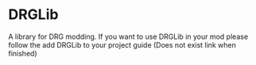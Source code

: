 # DRGLib
A library for DRG modding.
If you want to use DRGLib in your mod please follow the add DRGLib to your project guide (Does not exist link when finished)
